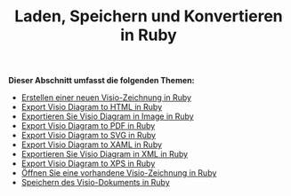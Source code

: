 ﻿---
title: Laden, Speichern und Konvertieren in Ruby
type: docs
weight: 10
url: /de/java/loading-saving-and-converting-in-ruby/
---
**Dieser Abschnitt umfasst die folgenden Themen:**

- [Erstellen einer neuen Visio-Zeichnung in Ruby](/diagram/de/java/creating-a-new-visio-drawing-in-ruby/)
- [Export Visio Diagram to HTML in Ruby](/diagram/de/java/export-visio-diagram-to-html-in-ruby/)
- [Exportieren Sie Visio Diagram in Image in Ruby](/diagram/de/java/export-visio-diagram-to-image-in-ruby/)
- [Export Visio Diagram to PDF in Ruby](/diagram/de/java/export-visio-diagram-to-pdf-in-ruby/)
- [Export Visio Diagram to SVG in Ruby](/diagram/de/java/export-visio-diagram-to-svg-in-ruby/)
- [Export Visio Diagram to XAML in Ruby](/diagram/de/java/export-visio-diagram-to-xaml-in-ruby/)
- [Exportieren Sie Visio Diagram in XML in Ruby](/diagram/de/java/export-visio-diagram-to-xml-in-ruby/)
- [Export Visio Diagram to XPS in Ruby](/diagram/de/java/export-visio-diagram-to-xps-in-ruby/)
- [Öffnen Sie eine vorhandene Visio-Zeichnung in Ruby](/diagram/de/java/open-an-existing-visio-drawing-in-ruby/)
- [Speichern des Visio-Dokuments in Ruby](/diagram/de/java/saving-visio-document-in-ruby/)
